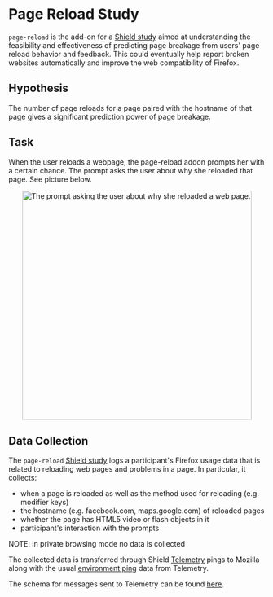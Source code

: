 # Page Reload Study
```page-reload``` is the add-on for a [Shield study](https://wiki.mozilla.org/Firefox/Shield/Shield_Studies) aimed at understanding the feasibility and effectiveness of predicting page breakage from users' page reload behavior and feedback. This could eventually help report broken websites automatically and improve the web compatibility of Firefox.

## Hypothesis
The number of page reloads for a page paired with the hostname of that page gives a significant prediction power of page breakage.

## Task
When the user reloads a webpage, the page-reload addon prompts her with a certain chance. The prompt asks the user about why she reloaded that page. See picture below.

<div align="center">
    <img alt="The prompt asking the user about why she reloaded a web page." src="https://people-mozilla.org/~kardekani/page-reload/screenshots/browser-ss.png" height="450px"/>
</div>

## Data Collection

The `page-reload` [Shield study](https://wiki.mozilla.org/Firefox/Shield/Shield_Studies) logs a participant's Firefox usage data that is related to reloading web pages and problems in a page. In particular, it collects:

- when a page is reloaded as well as the method used for reloading (e.g. modifier keys)
- the hostname (e.g. facebook.com, maps.google.com) of reloaded pages
- whether the page has HTML5 video or flash objects in it
- participant's interaction with the prompts

NOTE: in private browsing mode no data is collected

The collected data is transferred through Shield [Telemetry](https://wiki.mozilla.org/Telemetry) pings to Mozilla along with the usual [environment ping](http://gecko.readthedocs.io/en/latest/toolkit/components/telemetry/telemetry/data/environment.html) data from Telemetry. 


The schema for messages sent to Telemetry can be found [here](https://github.com/raymak/page-reload/blob/master/schemas/schema.json).